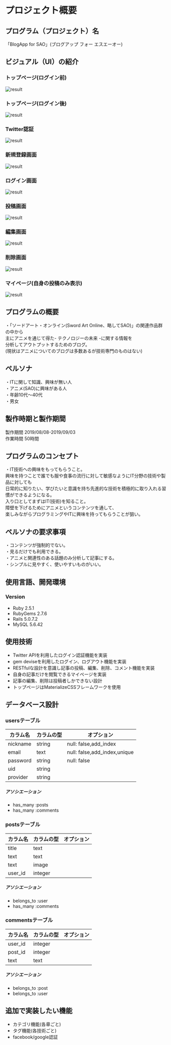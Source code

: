 # プロジェクト概要
## プログラム（プロジェクト）名
「BlogApp for SAO」(ブログアップ フォー エスエーオー)

<!-------------------------------------------------- -->
## ビジュアル（UI）の紹介
### トップページ(ログイン前)
![result](https://user-images.githubusercontent.com/46291510/64193266-61672f00-ceb7-11e9-810c-c3737d4ac84f.gif)<br>
### トップページ(ログイン後)
![result](https://user-images.githubusercontent.com/46291510/64193266-61672f00-ceb7-11e9-810c-c3737d4ac84f.gif)<br>
### Twitter認証
![result](https://user-images.githubusercontent.com/46291510/64193266-61672f00-ceb7-11e9-810c-c3737d4ac84f.gif)<br>
### 新規登録画面
![result](https://user-images.githubusercontent.com/46291510/64193266-61672f00-ceb7-11e9-810c-c3737d4ac84f.gif)<br>
### ログイン画面
![result](https://user-images.githubusercontent.com/46291510/64193266-61672f00-ceb7-11e9-810c-c3737d4ac84f.gif)<br>
### 投稿画面
![result](https://user-images.githubusercontent.com/46291510/64193266-61672f00-ceb7-11e9-810c-c3737d4ac84f.gif)<br>
### 編集画面
![result](https://user-images.githubusercontent.com/46291510/64193266-61672f00-ceb7-11e9-810c-c3737d4ac84f.gif)<br>
### 削除画面
![result](https://user-images.githubusercontent.com/46291510/64193266-61672f00-ceb7-11e9-810c-c3737d4ac84f.gif)<br>
### マイページ(自身の投稿のみ表示)
![result](https://user-images.githubusercontent.com/46291510/64193266-61672f00-ceb7-11e9-810c-c3737d4ac84f.gif)<br>


<!-------------------------------------------------- -->
## プログラムの概要
・「ソードアート・オンライン(Sword Art Online、略してSAO)」の関連作品群の中から<br>
主にアニメを通じて得た- テクノロジーの未来 -に関する情報を<br>
分析してアウトプットするためのブログ。<br>
(現状はアニメについてのブログは多数あるが技術専門のものはない)
<!-------------------------------------------------- -->
## ペルソナ
・ITに関して知識、興味が無い人<br>
・アニメ(SAO)に興味がある人<br>
・年齢10代〜40代<br>
・男女<br>
<!-------------------------------------------------- -->
## 製作時期と製作期間
製作期間 2019/08/08-2019/09/03<br>
作業時間 50時間<br>
<!-------------------------------------------------- -->
## プログラムのコンセプト
・IT技術への興味をもってもらうこと。<br>
  興味を持つことで誰でも服や食事の流行に対して敏感なようにIT分野の技術や製品に対しても<br>
日常的に知りたい、学びたいと意識を持ち先進的な技術を積極的に取り入れる習慣ができるようになる。<br>
  入り口としてまずはIT(技術)を知ること。<br>
障壁を下げるためにアニメというコンテンツを通して、<br>
楽しみながらプログラミングやITに興味を持ってもらうことが狙い。<br>

<!-------------------------------------------------- -->
## ペルソナの要求事項
・コンテンツが強制的でない。<br>
・見るだけでも利用できる。<br>
・アニメと関連性のある話題のみ分析して記事にする。<br>
・シンプルに見やすく、使いやすいものがいい。<br>

<!-------------------------------------------------- -->
## 使用言語、開発環境

### Version
- Ruby 2.5.1
- RubyGems 2.7.6
- Rails 5.0.7.2
- MySQL 5.6.42

<!-------------------------------------------------- -->
## 使用技術
- Twitter APIを利用したログイン認証機能を実装
- gem deviseを利用したログイン、ログアウト機能を実装
- RESTfulな設計を意識し記事の投稿、編集、削除、コメント機能を実装
- 自身の記事だけを閲覧できるマイページを実装
- 記事の編集、削除は投稿者しかできない設計
- トップページはMaterializeCSSフレームワークを使用

<!-------------------------------------------------- -->
## データベース設計

### usersテーブル
|カラム名|カラムの型|オプション|
|------|----|-------|
|nickname|string|null: false,add_index|
|email|text|null: false,add_index,unique|
|password|string|null: false|
|uid|string||
|provider|string||

##### アソシエーション
- has_many :posts<br>
- has_many :comments

### postsテーブル
|カラム名|カラムの型|オプション|
|------|----|-------|
|title|text||
|text|text||
|text|image||
|user_id|integer||
##### アソシエーション
- belongs_to :user<br>
- has_many :comments

### commentsテーブル
|カラム名|カラムの型|オプション|
|------|----|-------|
|user_id|integer||
|post_id|integer||
|text|text||

##### アソシエーション
- belongs_to :post<br>
- belongs_to :user

<!-------------------------------------------------- -->
## 追加で実装したい機能
- カテゴリ機能(各章ごと)
- タグ機能(各技術ごと)
- facebook/google認証
